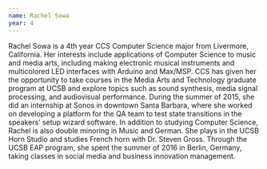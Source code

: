 ```yaml
---
name: Rachel Sowa
year: 4
---
```




Rachel Sowa is a 4th year CCS Computer Science major from Livermore, California. Her interests include applications of Computer Science to music and media arts, including making electronic musical instruments and multicolored LED interfaces with Arduino and Max/MSP. CCS has given her the opportunity to take courses in the Media Arts and Technology graduate program at UCSB and explore topics such as sound synthesis, media signal processing, and audiovisual performance. During the summer of 2015, she did an internship at Sonos in downtown Santa Barbara, where she worked on developing a platform for the QA team to test state transitions in the speakers’ setup wizard software. In addition to studying Computer Science, Rachel is also double minoring in Music and German. She plays in the UCSB Horn Studio and studies French horn with Dr. Steven Gross. Through the UCSB EAP program, she spent the summer of 2016 in Berlin, Germany, taking classes in social media and business innovation management. 
